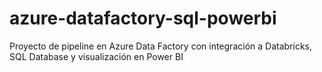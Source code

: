 # azure-datafactory-sql-powerbi
Proyecto de pipeline en Azure Data Factory con integración a Databricks, SQL Database y visualización en Power BI
